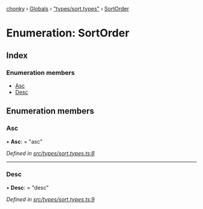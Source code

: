 [chonky](../README.md) › [Globals](../globals.md) › ["types/sort.types"](../modules/_types_sort_types_.md) › [SortOrder](_types_sort_types_.sortorder.md)

# Enumeration: SortOrder

## Index

### Enumeration members

* [Asc](_types_sort_types_.sortorder.md#asc)
* [Desc](_types_sort_types_.sortorder.md#desc)

## Enumeration members

###  Asc

• **Asc**: = "asc"

*Defined in [src/types/sort.types.ts:8](https://github.com/TimboKZ/Chonky/blob/b63f6c0/src/types/sort.types.ts#L8)*

___

###  Desc

• **Desc**: = "desc"

*Defined in [src/types/sort.types.ts:9](https://github.com/TimboKZ/Chonky/blob/b63f6c0/src/types/sort.types.ts#L9)*

